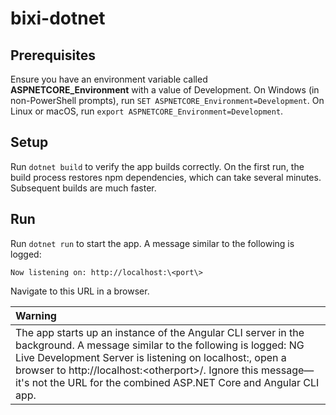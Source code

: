 # bixi-dotnet

## Prerequisites

Ensure you have an environment variable called **ASPNETCORE_Environment** with a value of Development. On Windows (in non-PowerShell prompts), run `SET ASPNETCORE_Environment=Development`. On Linux or macOS, run `export ASPNETCORE_Environment=Development`.

## Setup

Run `dotnet build` to verify the app builds correctly. On the first run, the build process restores npm dependencies, which can take several minutes. Subsequent builds are much faster.

## Run

Run `dotnet run` to start the app. A message similar to the following is logged:

````
Now listening on: http://localhost:\<port\>
````

Navigate to this URL in a browser.


Warning |
:------------ | 
The app starts up an instance of the Angular CLI server in the background. A message similar to the following is logged: NG Live Development Server is listening on localhost:<otherport>, open a browser to http://localhost:\<otherport\>/. Ignore this message—it's not the URL for the combined ASP.NET Core and Angular CLI app. | 
